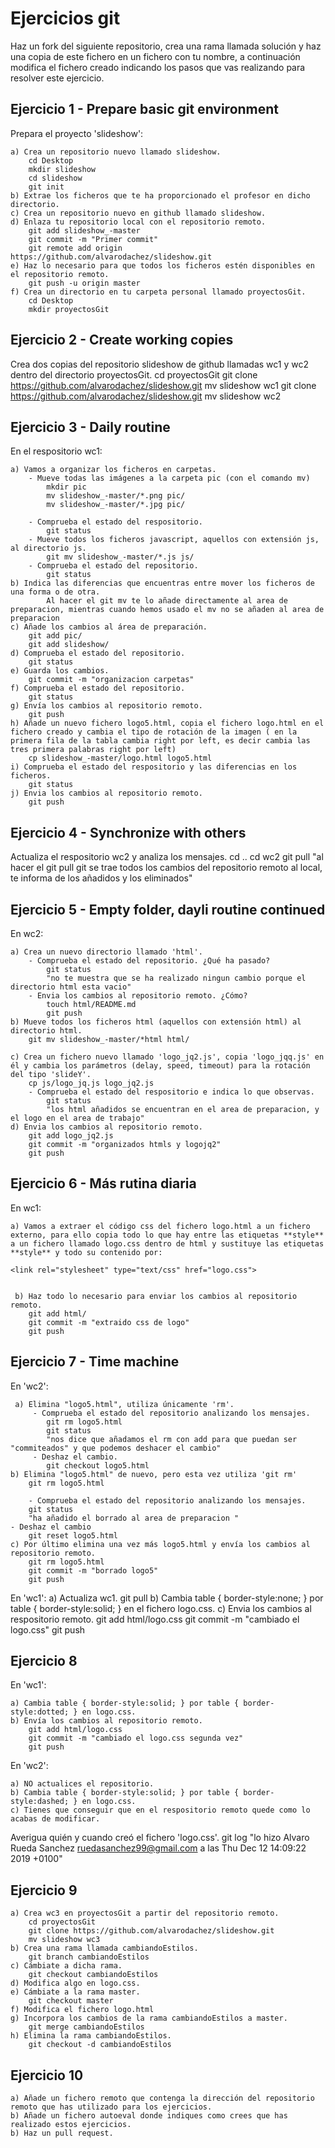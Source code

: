 # Ejercicios git 

Haz un fork del siguiente repositorio, crea una rama llamada solución  y haz una copia de este fichero en un fichero con tu nombre, a continuación  modifica el fichero creado indicando los pasos que vas realizando para resolver este ejercicio.

## Ejercicio 1 - Prepare basic git environment
Prepara el proyecto 'slideshow':

	a) Crea un repositorio nuevo llamado slideshow.
		cd Desktop 
		mkdir slideshow 
		cd slideshow
		git init
	b) Extrae los ficheros que te ha proporcionado el profesor en dicho directorio.
	c) Crea un repositorio nuevo en github llamado slideshow.
	d) Enlaza tu repositorio local con el repositorio remoto.
		git add slideshow_-master
		git commit -m "Primer commit"
		git remote add origin https://github.com/alvarodachez/slideshow.git
	e) Haz lo necesario para que todos los ficheros estén disponibles en el repositorio remoto.
		git push -u origin master
	f) Crea un directorio en tu carpeta personal llamado proyectosGit.
		cd Desktop
		mkdir proyectosGit
## Ejercicio 2 - Create working copies
Crea dos copias del repositorio slideshow de github llamadas wc1 y wc2 dentro del directorio proyectosGit.
	cd proyectosGit
	git clone https://github.com/alvarodachez/slideshow.git
	mv slideshow wc1
	git clone https://github.com/alvarodachez/slideshow.git
	mv slideshow wc2
## Ejercicio 3 - Daily routine
En el respositorio wc1:

	a) Vamos a organizar los ficheros en carpetas.
		- Mueve todas las imágenes a la carpeta pic (con el comando mv)
			mkdir pic
			mv slideshow_-master/*.png pic/
			mv slideshow_-master/*.jpg pic/
			
		- Comprueba el estado del respositorio.
			git status
		- Mueve todos los ficheros javascript, aquellos con extensión js, al directorio js.
			git mv slideshow_-master/*.js js/
		- Comprueba el estado del repositorio.
			git status
	b) Indica las diferencias que encuentras entre mover los ficheros de una forma o de otra.
			Al hacer el git mv te lo añade directamente al area de preparacion, mientras cuando hemos usado el mv no se añaden al area de preparacion
	c) Añade los cambios al área de preparación.
		git add pic/
		git add slideshow/
	d) Comprueba el estado del repositorio.
		git status
	e) Guarda los cambios.
		git commit -m "organizacion carpetas"
	f) Comprueba el estado del repositorio.
		git status
	g) Envía los cambios al repositorio remoto.
		git push
	h) Añade un nuevo fichero logo5.html, copia el fichero logo.html en el fichero creado y cambia el tipo de rotación de la imagen ( en la primera fila de la tabla cambia right por left, es decir cambia las tres primera palabras right por left)
		cp slideshow_-master/logo.html logo5.html                    	
	i) Comprueba el estado del respositorio y las diferencias en los ficheros.
		git status
	j) Envia los cambios al repositorio remoto.
		git push

## Ejercicio 4 - Synchronize with others

Actualiza el respositorio wc2 y analiza los mensajes.
	cd ..
	cd wc2
	git pull
	"al hacer el git pull git se trae todos los cambios del repositorio remoto al local, te informa de los añadidos y los eliminados"
## Ejercicio 5 - Empty folder, dayli routine continued

En wc2:

	a) Crea un nuevo directorio llamado 'html'.
		- Comprueba el estado del repositorio. ¿Qué ha pasado?
			git status
			"no te muestra que se ha realizado ningun cambio porque el directorio html esta vacio"
		- Envia los cambios al repositorio remoto. ¿Cómo?
			touch html/README.md
			git push 
	b) Mueve todos los ficheros html (aquellos con extensión html) al directorio html.
		git mv slideshow_-master/*html html/

	c) Crea un fichero nuevo llamado 'logo_jq2.js', copia 'logo_jqq.js' en él y cambia los parámetros (delay, speed, timeout) para la rotación del tipo 'slideY'.
		cp js/logo_jq.js logo_jq2.js
		- Comprueba el estado del respositorio e indica lo que observas.
			git status 
			"los html añadidos se encuentran en el area de preparacion, y el logo en el area de trabajo"
	d) Envia los cambios al repositorio remoto.
		git add logo_jq2.js
		git commit -m "organizados htmls y logojq2"
		git push

## Ejercicio 6 - Más rutina diaria
En wc1:

	a) Vamos a extraer el código css del fichero logo.html a un fichero externo, para ello copia todo lo que hay entre las etiquetas **style** a un fichero llamado logo.css dentro de html y sustituye las etiquetas **style** y todo su contenido por: 

	<link rel="stylesheet" type="text/css" href="logo.css">

 
	 b) Haz todo lo necesario para enviar los cambios al repositorio remoto.
 		git add html/
 		git commit -m "extraido css de logo"
 		git push

 ## Ejercicio 7 - Time machine 
 En 'wc2':

	 a) Elimina "logo5.html", utiliza únicamente 'rm'.
		 - Comprueba el estado del repositorio analizando los mensajes.
		 	git rm logo5.html
		 	git status
		 	"nos dice que añadamos el rm con add para que puedan ser "commiteados" y que podemos deshacer el cambio"
		 - Deshaz el cambio.
		 	git checkout logo5.html
 	b) Elimina "logo5.html" de nuevo, pero esta vez utiliza 'git rm'
 		git rm logo5.html

 		- Comprueba el estado del repositorio analizando los mensajes.
 		git status
 		"ha añadido el borrado al area de preparacion "	
 	- Deshaz el cambio
 		git reset logo5.html
 	c) Por último elimina una vez más logo5.html y envía los cambios al repositorio remoto.
 		git rm logo5.html
 		git commit -m "borrado logo5"
 		git push
 En 'wc1':
 	a) Actualiza wc1.
 		git pull
	 b) Cambia table { border-style:none; } por table { border-style:solid; } en el fichero logo.css.
 	c) Envia los cambios al respositorio remoto.
 		git add html/logo.css
 		git commit -m "cambiado el logo.css"
		git push
 ## Ejercicio 8
 
 En 'wc1':
 	
 	a) Cambia table { border-style:solid; } por table { border-style:dotted; } en logo.css.
 	b) Envía los cambios al repositorio remoto.
 		git add html/logo.css
 		git commit -m "cambiado el logo.css segunda vez"
		git push
 	
 En 'wc2':
 
 	a) NO actualices el repositorio.
 	b) Cambia table { border-style:solid; } por table { border-style:dashed; } en logo.css.
 	c) Tienes que conseguir que en el respositorio remoto quede como lo acabas de modificar.
 	
 Averigua quién y cuando creó el fichero 'logo.css'.
 	git log "lo hizo Alvaro Rueda Sanchez <ruedasanchez99@gmail.com> a las Thu Dec 12 14:09:22 2019 +0100"
 	
## Ejercicio 9

	a) Crea wc3 en proyectosGit a partir del repositorio remoto.
		cd proyectosGit
		git clone https://github.com/alvarodachez/slideshow.git
		mv slideshow wc3
	b) Crea una rama llamada cambiandoEstilos.
		git branch cambiandoEstilos
	c) Cámbiate a dicha rama.
		git checkout cambiandoEstilos
	d) Modifica algo en logo.css.
	e) Cámbiate a la rama master.
		git checkout master
	f) Modifica el fichero logo.html
	g) Incorpora los cambios de la rama cambiandoEstilos a master.
		git merge cambiandoEstilos
	h) Elimina la rama cambiandoEstilos.
		git checkout -d cambiandoEstilos
	
## Ejercicio 10

	a) Añade un fichero remoto que contenga la dirección del repositorio remoto que has utilizado para los ejercicios.
	b) Añade un fichero autoeval donde indiques como crees que has realizado estos ejercicios.
	b) Haz un pull request.